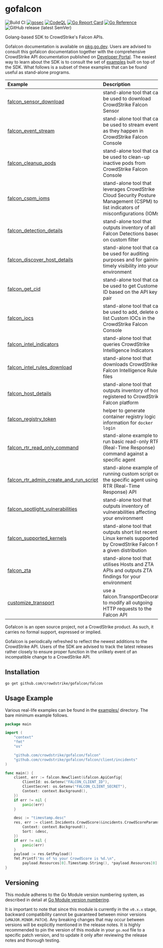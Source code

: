 # gofalcon
![Build CI](https://github.com/CrowdStrike/gofalcon/workflows/Build%20CI/badge.svg)
[![gosec](https://github.com/CrowdStrike/gofalcon/actions/workflows/gosec.yml/badge.svg)](https://github.com/CrowdStrike/gofalcon/actions/workflows/gosec.yml)
[![CodeQL](https://github.com/CrowdStrike/gofalcon/actions/workflows/codeql.yml/badge.svg)](https://github.com/CrowdStrike/gofalcon/actions/workflows/codeql.yml)
[![Go Report Card](https://goreportcard.com/badge/github.com/crowdstrike/gofalcon)](https://goreportcard.com/report/github.com/crowdstrike/gofalcon)
[![Go Reference](https://pkg.go.dev/badge/github.com/crowdstrike/gofalcon.svg)](https://pkg.go.dev/github.com/crowdstrike/gofalcon)
![GitHub release (latest SemVer)](https://img.shields.io/github/v/release/CrowdStrike/gofalcon)

Golang-based SDK to CrowdStrike's Falcon APIs.

Gofalcon documentation is available on [pkg.go.dev](https://pkg.go.dev/github.com/crowdstrike/gofalcon). Users are advised to consult this gofalcon documentation together with the comprehensive CrowdStrike API documentation published on [Developer Portal](https://developer.crowdstrike.com/crowdstrike/docs). The easiest way to learn about the SDK is to consult the set of [examples](examples) built on top of the SDK. What follows is a subset of these examples that can be found useful as stand-alone programs.

| Example                                                                       | Description                                                                                                                         |
| :--------                                                                     | :------------                                                                                                                       |
| [falcon_sensor_download](examples/falcon_sensor_download)                     | stand-alone tool that can be used to download CrowdStrike Falcon Sensor                                                             |
| [falcon_event_stream](examples/falcon_event_stream)                           | stand-alone tool that can be used to stream events as they happen in CrowdStrike Falcon Console                                     |
| [falcon_cleanup_pods](examples/falcon_cleanup_pods)                           | stand-alone tool that can be used to clean-up inactive pods from CrowdStrike Falcon Console                                         |
| [falcon_cspm_ioms](examples/falcon_cspm_ioms)                                 | stand-alone tool that leverages CrowdStrike Cloud Security Posture Management (CSPM) to list indicators of misconfigurations (IOMs) |
| [falcon_detection_details](examples/falcon_detection_details)                 | stand-alone tool that outputs inventory of all Falcon Detections based on custom filter                                             |
| [falcon_discover_host_details](examples/falcon_discover_host_details)         | stand-alone tool that can be used for auditing purposes and for gaining timely visibility into your environment                     |
| [falcon_get_cid](examples/falcon_get_cid)                                     | stand-alone tool that can be used to get Customer ID based on the API key pair                                                      |
| [falcon_iocs](examples/falcon_iocs)                                           | stand-alone tool that can be used to add, delete or list Custom IOCs in the CrowdStrike Falcon Console                              |
| [falcon_intel_indicators](examples/falcon_intel_indicators)                   | stand-alone tool that queries CrowdStrike Intelligence Indicators                                                                   |
| [falcon_intel_rules_download](examples/falcon_intel_rules_download)           | stand-alone tool that downloads CrowdStrike Falcon Intelligence Rule files                                                          |
| [falcon_host_details](examples/falcon_host_details)                           | stand-alone tool that outputs inventory of hosts registered to CrowdStrike Falcon platform                                          |
| [falcon_registry_token](examples/falcon_registry_token)                       | helper to generate container registry logic information for `docker login`                                                          |
| [falcon_rtr_read_only_command](examples/falcon_rtr_read_only_command)         | stand-alone example to run basic read-only RTR (Real-Time Response) command against a specific agent                                |
| [falcon_rtr_admin_create_and_run_script](examples/falcon_rtr_admin_create_and_run_script) | stand-alone example of running custom script on the specific agent using RTR (Real-Time Response) API                               |
| [falcon_spotlight_vulnerabilities](examples/falcon_spotlight_vulnerabilities) | stand-alone tool that outputs inventory of vulnerabilities affecting your environment                                               |
| [falcon_supported_kernels](examples/falcon_supported_kernels)                 | stand-alone tool that outputs short list recent Linux kernels supported by CrowdStrike Falcon for a given distribution              |
| [falcon_zta](examples/falcon_zta)                                             | stand-alone tool that utilises Hosts and ZTA APIs and outputs ZTA findings for your environment                                     |
| [customize_transport](examples/customize_transport)                           | use a falcon.TransportDecorator to modify all outgoing HTTP requests to the Falcon API |

Gofalcon is an open source project, not a CrowdStrike product. As such, it carries
no formal support, expressed or implied.

Gofalcon is periodically refreshed to reflect the newest additions to the CrowdStrike API. Users of the SDK are advised to track the latest releases rather closely to ensure proper function in the unlikely event of an incompatible change to a CrowdStrike API.

## Installation
```
go get github.com/crowdstrike/gofalcon/falcon
```

## Usage Example

Various real-life examples can be found in the [examples/](examples/) directory. The bare minimum example follows.

```go
package main

import (
	"context"
	"fmt"
	"os"

	"github.com/crowdstrike/gofalcon/falcon"
	"github.com/crowdstrike/gofalcon/falcon/client/incidents"
)

func main() {
	client, err := falcon.NewClient(&falcon.ApiConfig{
		ClientId: os.Getenv("FALCON_CLIENT_ID"),
		ClientSecret: os.Getenv("FALCON_CLIENT_SECRET"),
		Context: context.Background(),
	})
	if err != nil {
		panic(err)
	}

	desc := "timestamp.desc"
	res, err := client.Incidents.CrowdScore(&incidents.CrowdScoreParams{
		Context: context.Background(),
		Sort: &desc,
	})
	if err != nil {
		panic(err)
	}
	payload := res.GetPayload()
	fmt.Printf("As of %s your CrowdScore is %d.\n",
		payload.Resources[0].Timestamp.String(), *payload.Resources[0].Score)
}
```

## Versioning

This module adheres to the Go Module version numbering system, as described in detail at [Go Module version numbering](https://go.dev/doc/modules/version-numbers).

It is important to note that since this module is currently in the `v0.x.x` stage, backward compatibility cannot be guaranteed between minor versions (`vMAJOR.MINOR.PATCH`). Any breaking changes that may occur between versions will be explicitly mentioned in the release notes. It is highly recommended to pin the version of this module in your `go.mod` file to a specific patch version, and to update it only after reviewing the release notes and thorough testing.


